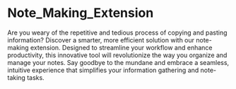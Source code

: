 # Note_Making_Extension
Are you weary of the repetitive and tedious process of copying and pasting information? Discover a smarter, more efficient solution with our note-making extension. Designed to streamline your workflow and enhance productivity, this innovative tool will revolutionize the way you organize and manage your notes. Say goodbye to the mundane and embrace a seamless, intuitive experience that simplifies your information gathering and note-taking tasks.
